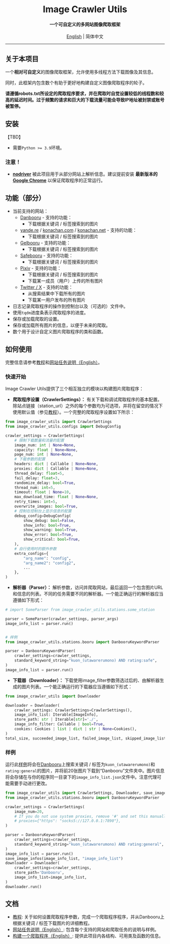 <h1 align="center">
Image Crawler Utils
</h1>
<h4 align="center">
一个可自定义的多网站图像爬取框架
</h4>
<p align="center">
<a href="../README.md">English</a> | 简体中文
</p>

---

## 关于本项目

一个**相对可自定义**的图像爬取框架，允许使用多线程方法下载图像及其信息。

同时，此框架内包含数个有助于更好地构建自定义图像爬取程序的轮子。

**请遵循robots.txt所设定的爬取程序要求，并在爬取时自觉设置较低的线程数和较高的延迟时间。过于频繁的请求和巨大的下载流量可能会导致IP地址被封禁或账号被暂停。**

## 安装

【TBD】
+ 需要`Python >= 3.9`环境。

### 注意！

+ **[nodriver](https://github.com/ultrafunkamsterdam/nodriver)** 被此项目用于从部分网站上解析信息。建议提前安装 **最新版本的 [Google Chrome](https://www.google.com/chrome/)** 以保证爬取程序的正常运行。

## 功能（部分）

+ 当前支持的网站：
  + [Danbooru](https://danbooru.donmai.us/) - 支持的功能：
    + 下载根据关键词 / 标签搜索到的图片
  + [yande.re](https://yande.re/) / [konachan.com](https://konachan.com/) / [konachan.net](https://konachan.net/) - 支持的功能：
    + 下载根据关键词 / 标签搜索到的图片
  + [Gelbooru](https://gelbooru.com/) - 支持的功能：
    + 下载根据关键词 / 标签搜索到的图片
  + [Safebooru](https://safebooru.org/) - 支持的功能：
    + 下载根据关键词 / 标签搜索到的图片
  + [Pixiv](https://www.pixiv.net/) - 支持的功能：
    + 下载根据关键词 / 标签搜索到的图片
    + 下载某一成员（用户）上传的所有图片
  + [Twitter / X](https://x.com/) - 支持的功能：
    + 从搜索结果中下载所有的图片
    + 下载某一用户发布的所有图片
+ 日志记录爬取程序的操作到控制台以及（可选的）文件中。
+ 使用`tqdm`进度条表示爬取程序的进度。
+ 保存或加载爬取的设置。
+ 保存或加载所有图片的信息，以便于未来的爬取。
+ 数个用于设计自定义图片爬取程序的类和函数。

## 如何使用

完整信息请参考[教程](tutorials_zh.md)和[网站任务说明（English）](notes_for_tasks.md)。

### 快速开始

Image Crawler Utils提供了三个相互独立的模块以构建图片爬取程序：

+ **爬取程序设置（CrawlerSettings）：** 有关下载和调试爬取程序的基本配置。除站点链接（station_url）之外的每个参数均为可选项，并将在留空的情况下使用默认值（参见[教程](tutorials_zh.md)）。一个完整的爬取程序设置如下所示：

```Python
from image_crawler_utils import CrawlerSettings
from image_crawler_utils.configs import DebugConfig

crawler_settings = CrawlerSettings(
    # 限制下载数量和流量的配置
    image_num: int | None=None,
    capacity: float | None=None,
    page_num: int | None=None,
    # 下载参数的配置
    headers: dict | Callable | None=None,
    proxies: dict | Callable | None=None,
    thread_delay: float=5,
    fail_delay: float=3,
    randomize_delay: bool=True,
    thread_num: int=5,
    timeout: float | None=10,
    max_download_time: float | None=None,
    retry_times: int=5,
    overwrite_images: bool=True,
    # 控制在控制台上显示信息的配置
    debug_config=DebugConfig(
        show_debug: bool=False,
        show_info: bool=True,
        show_warning: bool=True,
        show_error: bool=True,
        show_critical: bool=True,
    ),
    # 自行使用时的额外参数
    extra_configs={
        "arg_name": "config", 
        "arg_name2": "config2", 
        ...
    },
)
```

+ **解析器（Parser）：** 解析参数，访问并爬取网站，最后返回一个包含图片URL和信息的列表。不同的任务需要不同的解析器。一个能正确运行的解析器应当遵循如下形式：

```Python
# import SomeParser from image_crawler_utils.stations.some_station

parser = SomeParser(crawler_settings, parser_args)
image_info_list = parser.run()


# 样例
from image_crawler_utils.stations.booru import DanbooruKeywordParser

parser = DanbooruKeywordParser(
    crawler_settings=crawler_settings,
    standard_keyword_string="kuon_(utawarerumono) AND rating:safe",
)
image_info_list = parser.run()
```

+ **下载器（Downloader）：** 下载使用image_filter参数筛选过后的、由解析器生成的图片列表。一个能正确运行的下载器应当遵循如下形式：

```Python
from image_crawler_utils import Downloader

downloader = Downloader(
    crawler_settings: CrawlerSettings=CrawlerSettings(),
    image_info_list: Iterable[ImageInfo],
    store_path: str | Iterable[str]='./',
    image_info_filter: Callable | bool=True,
    cookies: Cookies | list | dict | str | None=Cookies(),
)
total_size, succeeded_image_list, failed_image_list, skipped_image_list = downloader.run()
```

### 样例

运行此[样例](../examples/example.py)将会在[Danbooru](https://danbooru.donmai.us/)上搜索关键词 / 标签为`kuon_(utawarerumono)`和`rating:general`的图片，并将前20张图片下载到“Danbooru”文件夹中。图片信息将会存储在与你的程序同一目录下的`image_info_list.json`文件中。注意代理可能需要手动进行更改。

```Python
from image_crawler_utils import CrawlerSettings, Downloader, save_image_infos
from image_crawler_utils.stations.booru import DanbooruKeywordParser

crawler_settings = CrawlerSettings(
    image_num=20,
    # If you do not use system proxies, remove '#' and set this manually
    # proxies={"https": "socks5://127.0.0.1:7890"},
)

parser = DanbooruKeywordParser(
    crawler_settings=crawler_settings,
    standard_keyword_string="kuon_(utawarerumono) AND rating:general",
)
image_info_list = parser.run()
save_image_infos(image_info_list, "image_info_list")
downloader = Downloader(
    crawler_settings=crawler_settings,
    store_path='Danbooru',
    image_info_list=image_info_list,
)
downloader.run()
```

## 文档

+ [教程](tutorials_zh.md): 关于如何设置爬取程序参数，完成一个爬取程序程序，并从Danbooru上根据关键词 / 标签下载图片的详细教程。
+ [网站任务说明（English）](notes_for_tasks.md): 包含每个支持的网站和爬取任务的说明与样例。
+ [构建一个爬取程序（English）](building_a_crawler.md): 提供此项目内各结构、可用类及函数的信息。
